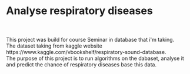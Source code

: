 # Analyse respiratory diseases
</br>
</br>
This project was build for course Seminar in database that i'm taking.
</br>
The dataset taking from kaggle website https://www.kaggle.com/vbookshelf/respiratory-sound-database.
</br>
The purpose of this project is to run algorithms on the dabaset, analyse it and predict the chance of respiratory diseases base this data.

